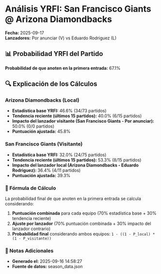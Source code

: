 # Análisis YRFI: San Francisco Giants @ Arizona Diamondbacks

**Fecha:** 2025-09-17  
**Lanzadores:** Por anunciar (V) vs Eduardo Rodriguez (L)

## 📊 Probabilidad YRFI del Partido

**Probabilidad de que anoten en la primera entrada:** 67.1%

## 🔍 Explicación de los Cálculos

### Arizona Diamondbacks (Local)
- **Estadística base YRFI:** 46.6% (34/73 partidos)
- **Tendencia reciente (últimos 15 partidos):** 40.0% (6/15 partidos)
- **Impacto del lanzador visitante (San Francisco Giants - Por anunciar):** 50.0% (0/0 partidos)
- **Puntuación ajustada:** 45.8%

### San Francisco Giants (Visitante)
- **Estadística base YRFI:** 32.0% (24/75 partidos)
- **Tendencia reciente (últimos 15 partidos):** 53.3% (8/15 partidos)
- **Impacto del lanzador local (Arizona Diamondbacks - Eduardo Rodriguez):** 36.4% (4/11 partidos)
- **Puntuación ajustada:** 39.3%

### 📝 Fórmula de Cálculo

La probabilidad final de que anoten en la primera entrada se calcula considerando:
1. **Puntuación combinada** para cada equipo (70% estadística base + 30% tendencia reciente)
2. **Ajuste por lanzador** (70% puntuación combinada + 30% impacto del lanzador contrario)
3. **Probabilidad final** considerando ambos equipos: `1 - ((1 - P_local) * (1 - P_visitante))`

### 📌 Notas Adicionales

- **Generado el:** 2025-09-16 14:58:27
- **Fuente de datos:** season_data.json

